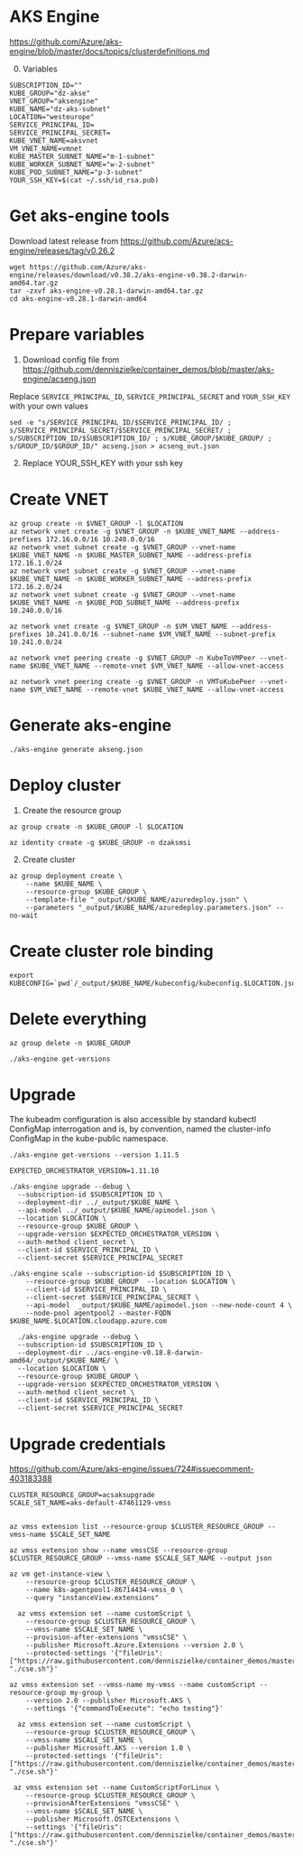 # AKS Engine
https://github.com/Azure/aks-engine/blob/master/docs/topics/clusterdefinitions.md

0. Variables
```
SUBSCRIPTION_ID=""
KUBE_GROUP="dz-akse"
VNET_GROUP="aksengine"
KUBE_NAME="dz-aks-subnet"
LOCATION="westeurope"
SERVICE_PRINCIPAL_ID=
SERVICE_PRINCIPAL_SECRET=
KUBE_VNET_NAME=aksvnet
VM_VNET_NAME=vmnet
KUBE_MASTER_SUBNET_NAME="m-1-subnet"
KUBE_WORKER_SUBNET_NAME="w-2-subnet"
KUBE_POD_SUBNET_NAME="p-3-subnet"
YOUR_SSH_KEY=$(cat ~/.ssh/id_rsa.pub)
```

# Get aks-engine tools

Download latest release from https://github.com/Azure/acs-engine/releases/tag/v0.26.2

```
wget https://github.com/Azure/aks-engine/releases/download/v0.38.2/aks-engine-v0.38.2-darwin-amd64.tar.gz
tar -zxvf aks-engine-v0.28.1-darwin-amd64.tar.gz
cd aks-engine-v0.28.1-darwin-amd64
```

# Prepare variables

1. Download config file from https://github.com/denniszielke/container_demos/blob/master/aks-engine/acseng.json

Replace `SERVICE_PRINCIPAL_ID`, `SERVICE_PRINCIPAL_SECRET` and `YOUR_SSH_KEY` with your own values

```
sed -e "s/SERVICE_PRINCIPAL_ID/$SERVICE_PRINCIPAL_ID/ ; s/SERVICE_PRINCIPAL_SECRET/$SERVICE_PRINCIPAL_SECRET/ ; s/SUBSCRIPTION_ID/$SUBSCRIPTION_ID/ ; s/KUBE_GROUP/$KUBE_GROUP/ ; s/GROUP_ID/$GROUP_ID/" acseng.json > acseng_out.json
```

2. Replace YOUR_SSH_KEY with your ssh key

# Create VNET

```
az group create -n $VNET_GROUP -l $LOCATION
az network vnet create -g $VNET_GROUP -n $KUBE_VNET_NAME --address-prefixes 172.16.0.0/16 10.240.0.0/16
az network vnet subnet create -g $VNET_GROUP --vnet-name $KUBE_VNET_NAME -n $KUBE_MASTER_SUBNET_NAME --address-prefix 172.16.1.0/24
az network vnet subnet create -g $VNET_GROUP --vnet-name $KUBE_VNET_NAME -n $KUBE_WORKER_SUBNET_NAME --address-prefix 172.16.2.0/24 
az network vnet subnet create -g $VNET_GROUP --vnet-name $KUBE_VNET_NAME -n $KUBE_POD_SUBNET_NAME --address-prefix 10.240.0.0/16

az network vnet create -g $VNET_GROUP -n $VM_VNET_NAME --address-prefixes 10.241.0.0/16 --subnet-name $VM_VNET_NAME --subnet-prefix 10.241.0.0/24

az network vnet peering create -g $VNET_GROUP -n KubeToVMPeer --vnet-name $KUBE_VNET_NAME --remote-vnet $VM_VNET_NAME --allow-vnet-access

az network vnet peering create -g $VNET_GROUP -n VMToKubePeer --vnet-name $VM_VNET_NAME --remote-vnet $KUBE_VNET_NAME --allow-vnet-access
```

# Generate aks-engine

```
./aks-engine generate akseng.json
```

# Deploy cluster

1. Create the resource group
```
az group create -n $KUBE_GROUP -l $LOCATION

az identity create -g $KUBE_GROUP -n dzaksmsi
```

2. Create cluster
```
az group deployment create \
    --name $KUBE_NAME \
    --resource-group $KUBE_GROUP \
    --template-file "_output/$KUBE_NAME/azuredeploy.json" \
    --parameters "_output/$KUBE_NAME/azuredeploy.parameters.json" --no-wait
```

# Create cluster role binding

```
export KUBECONFIG=`pwd`/_output/$KUBE_NAME/kubeconfig/kubeconfig.$LOCATION.json
```

# Delete everything
```
az group delete -n $KUBE_GROUP
```
```
./aks-engine get-versions
```
# Upgrade
The kubeadm configuration is also accessible by standard kubectl ConfigMap interrogation and is, by convention, named the cluster-info ConfigMap in the kube-public namespace.

```
./aks-engine get-versions --version 1.11.5

EXPECTED_ORCHESTRATOR_VERSION=1.11.10

./aks-engine upgrade --debug \
  --subscription-id $SUBSCRIPTION_ID \
  --deployment-dir ../_output/$KUBE_NAME \
  --api-model ../_output/$KUBE_NAME/apimodel.json \
  --location $LOCATION \
  --resource-group $KUBE_GROUP \
  --upgrade-version $EXPECTED_ORCHESTRATOR_VERSION \
  --auth-method client_secret \
  --client-id $SERVICE_PRINCIPAL_ID \
  --client-secret $SERVICE_PRINCIPAL_SECRET

./aks-engine scale --subscription-id $SUBSCRIPTION_ID \
    --resource-group $KUBE_GROUP  --location $LOCATION \
    --client-id $SERVICE_PRINCIPAL_ID \
    --client-secret $SERVICE_PRINCIPAL_SECRET \
    --api-model  _output/$KUBE_NAME/apimodel.json --new-node-count 4 \
    --node-pool agentpool2 --master-FQDN $KUBE_NAME.$LOCATION.cloudapp.azure.com

  ./aks-engine upgrade --debug \
  --subscription-id $SUBSCRIPTION_ID \
  --deployment-dir ../acs-engine-v0.18.8-darwin-amd64/_output/$KUBE_NAME/ \
  --location $LOCATION \
  --resource-group $KUBE_GROUP \
  --upgrade-version $EXPECTED_ORCHESTRATOR_VERSION \
  --auth-method client_secret \
  --client-id $SERVICE_PRINCIPAL_ID \
  --client-secret $SERVICE_PRINCIPAL_SECRET
```

# Upgrade credentials
https://github.com/Azure/aks-engine/issues/724#issuecomment-403183388

```
CLUSTER_RESOURCE_GROUP=acsaksupgrade
SCALE_SET_NAME=aks-default-47461129-vmss


az vmss extension list --resource-group $CLUSTER_RESOURCE_GROUP --vmss-name $SCALE_SET_NAME

az vmss extension show --name vmssCSE --resource-group $CLUSTER_RESOURCE_GROUP --vmss-name $SCALE_SET_NAME --output json

az vm get-instance-view \
    --resource-group $CLUSTER_RESOURCE_GROUP \
    --name k8s-agentpool1-86714434-vmss_0 \
    --query "instanceView.extensions"

  az vmss extension set --name customScript \
    --resource-group $CLUSTER_RESOURCE_GROUP \
    --vmss-name $SCALE_SET_NAME \
    --provision-after-extensions "vmssCSE" \
    --publisher Microsoft.Azure.Extensions --version 2.0 \
    --protected-settings '{"fileUris": ["https://raw.githubusercontent.com/denniszielke/container_demos/master/arm/cse.sh"],"commandToExecute": "./cse.sh"}'

az vmss extension set --vmss-name my-vmss --name customScript --resource-group my-group \
    --version 2.0 --publisher Microsoft.AKS \
    --settings '{"commandToExecute": "echo testing"}'

  az vmss extension set --name customScript \
    --resource-group $CLUSTER_RESOURCE_GROUP \
    --vmss-name $SCALE_SET_NAME \
    --publisher Microsoft.AKS --version 1.0 \
    --protected-settings '{"fileUris": ["https://raw.githubusercontent.com/denniszielke/container_demos/master/arm/cse.sh"],"commandToExecute": "./cse.sh"}'

 az vmss extension set --name CustomScriptForLinux \
    --resource-group $CLUSTER_RESOURCE_GROUP \
    --provisionAfterExtensions "vmssCSE" \
    --vmss-name $SCALE_SET_NAME \
    --publisher Microsoft.OSTCExtensions \
    --settings '{"fileUris": ["https://raw.githubusercontent.com/denniszielke/container_demos/master/arm/cse.sh"],"commandToExecute": "./cse.sh"}'
```